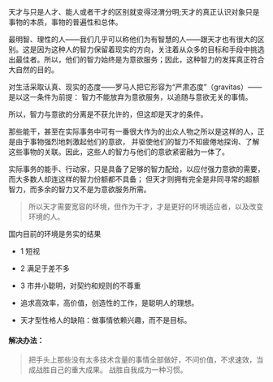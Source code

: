 天才与只是人才、能人或者干才的区别就变得泾渭分明;天才的真正认识对象只是事物的本质，事物的普遍性和总体。

最明智、理性的人——我们几乎可以称他们为有智慧的人——跟天才也有很大的区别。这是因为这种人的智力保留着现实的方向，关注着从众多的目标和手段中挑选出最佳者。所以，他们的智力始终是为意欲服务；因此，这种智力的发挥真正符合大自然的目的。

对生活采取认真、现实的态度——罗马人把它形容为“严肃态度”（gravitas）——是以这一条件为前提：
智力不能放弃为意欲服务，以追随与意欲无关的事情。

所以，智力与意欲的分离是不获允许的，但这却是天才的条件。

那些能干，甚至在实际事务中可有一番很大作为的出众人物之所以是这样的人，正是由于事物强烈地刺激起他们的意欲，
并驱使他们的智力不知疲倦地探询、了解这些事物的关联。因此，这些人的智力与他们的意欲紧密融为一体了。

实际事务的能手、行动家，只是具备了足够的智力配给，以应付强力意欲的需要，而大多数人却连这样的智力份额都不具备；
但天才则拥有完全是非同寻常的超额智力，而多余的智力又不是为意欲服务所需。


> 所以天才需要宽容的环境，但作为干才，才是更好的环境适应者，以及改变环境的人。


国内目前的环境是务实的结果

+ 1 短视
+ 2 满足于差不多
+ 3 市井小聪明，对契约和规则的不尊重

+ 追求高效率，高价值，创造性的工作，是聪明人的理想。
+ 天才型性格人的缺陷：做事情依赖兴趣，而不是目标。

#### 解决办法：
> 把手头上那些没有太多技术含量的事情全部做好，不问价值，不求速效，当成战胜自己的重大成果。
> 战胜自我成为一种习惯。
